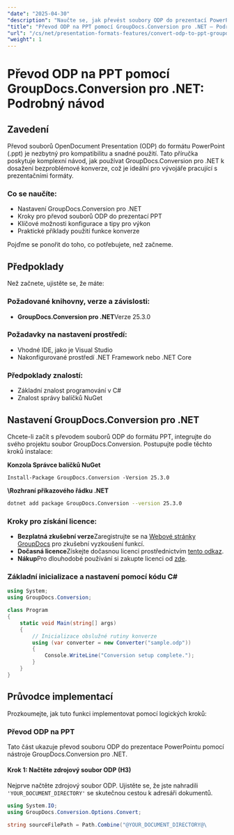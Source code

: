 ```yaml
---
"date": "2025-04-30"
"description": "Naučte se, jak převést soubory ODP do prezentací PowerPointu pomocí nástroje GroupDocs.Conversion pro .NET v tomto komplexním průvodci."
"title": "Převod ODP na PPT pomocí GroupDocs.Conversion pro .NET – Podrobný návod"
"url": "/cs/net/presentation-formats-features/convert-odp-to-ppt-groupdocs-net-guide/"
"weight": 1
---
```


# Převod ODP na PPT pomocí GroupDocs.Conversion pro .NET: Podrobný návod

## Zavedení

Převod souborů OpenDocument Presentation (ODP) do formátu PowerPoint (.ppt) je nezbytný pro kompatibilitu a snadné použití. Tato příručka poskytuje komplexní návod, jak používat GroupDocs.Conversion pro .NET k dosažení bezproblémové konverze, což je ideální pro vývojáře pracující s prezentačními formáty.

### Co se naučíte:
- Nastavení GroupDocs.Conversion pro .NET
- Kroky pro převod souborů ODP do prezentací PPT
- Klíčové možnosti konfigurace a tipy pro výkon
- Praktické příklady použití funkce konverze

Pojďme se ponořit do toho, co potřebujete, než začneme.

## Předpoklady
Než začnete, ujistěte se, že máte:

### Požadované knihovny, verze a závislosti:
- **GroupDocs.Conversion pro .NET**Verze 25.3.0

### Požadavky na nastavení prostředí:
- Vhodné IDE, jako je Visual Studio
- Nakonfigurované prostředí .NET Framework nebo .NET Core

### Předpoklady znalostí:
- Základní znalost programování v C#
- Znalost správy balíčků NuGet

## Nastavení GroupDocs.Conversion pro .NET
Chcete-li začít s převodem souborů ODP do formátu PPT, integrujte do svého projektu soubor GroupDocs.Conversion. Postupujte podle těchto kroků instalace:

**Konzola Správce balíčků NuGet**
```shell
Install-Package GroupDocs.Conversion -Version 25.3.0
```

**\Rozhraní příkazového řádku .NET**
```bash
dotnet add package GroupDocs.Conversion --version 25.3.0
```

### Kroky pro získání licence:
- **Bezplatná zkušební verze**Zaregistrujte se na [Webové stránky GroupDocs](https://releases.groupdocs.com/conversion/net/) pro zkušební vyzkoušení funkcí.
- **Dočasná licence**Získejte dočasnou licenci prostřednictvím [tento odkaz](https://purchase.groupdocs.com/temporary-license/).
- **Nákup**Pro dlouhodobé používání si zakupte licenci od [zde](https://purchase.groupdocs.com/buy).

### Základní inicializace a nastavení pomocí kódu C#
```csharp
using System;
using GroupDocs.Conversion;

class Program
{
    static void Main(string[] args)
    {
        // Inicializace obslužné rutiny konverze
        using (var converter = new Converter("sample.odp"))
        {
            Console.WriteLine("Conversion setup complete.");
        }
    }
}
```

## Průvodce implementací
Prozkoumejte, jak tuto funkci implementovat pomocí logických kroků:

### Převod ODP na PPT
Tato část ukazuje převod souboru ODP do prezentace PowerPointu pomocí nástroje GroupDocs.Conversion pro .NET.

#### Krok 1: Načtěte zdrojový soubor ODP (H3)
Nejprve načtěte zdrojový soubor ODP. Ujistěte se, že jste nahradili `'YOUR_DOCUMENT_DIRECTORY'` se skutečnou cestou k adresáři dokumentů.
```csharp
using System.IO;
using GroupDocs.Conversion.Options.Convert;

string sourceFilePath = Path.Combine("@YOUR_DOCUMENT_DIRECTORY@\